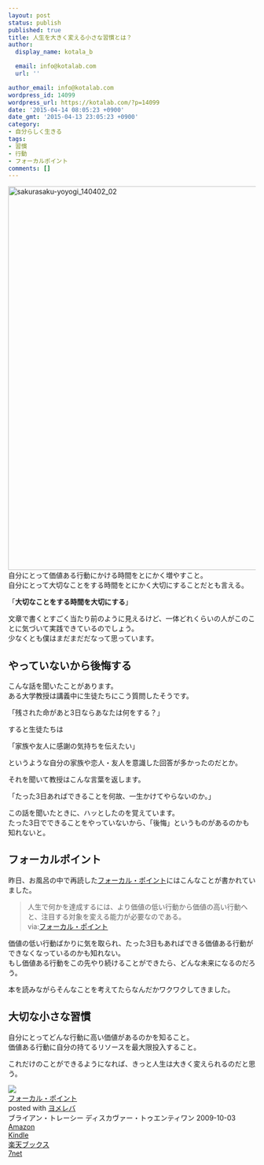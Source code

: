 ```yaml
---
layout: post
status: publish
published: true
title: 人生を大きく変える小さな習慣とは？
author:
  display_name: kotala_b

  email: info@kotalab.com
  url: ''

author_email: info@kotalab.com
wordpress_id: 14099
wordpress_url: https://kotalab.com/?p=14099
date: '2015-04-14 08:05:23 +0900'
date_gmt: '2015-04-13 23:05:23 +0900'
category:
- 自分らしく生きる
tags:
- 習慣
- 行動
- フォーカルポイント
comments: []
---
```

<p><img src="https://kotalab.com/wp-content/uploads/sakurasaku-yoyogi_140402_02.jpg" alt="sakurasaku-yoyogi_140402_02" width="780"  class="aligncenter wp-image-11324" /><br />
自分にとって価値ある行動にかける時間をとにかく増やすこと。<br />
自分にとって大切なことをする時間をとにかく大切にすることだとも言える。</p>
<p>「<strong>大切なことをする時間を大切にする</strong>」</p>
<p>文章で書くとすごく当たり前のように見えるけど、一体どれくらいの人がこのことに気づいて実践できているのでしょう。<br />
少なくとも僕はまだまだだなって思っています。<br />
</p>
<!--more-->
<h2>やっていないから後悔する</h2>
<p>こんな話を聞いたことがあります。<br />
ある大学教授は講義中に生徒たちにこう質問したそうです。</p>
<p>「残された命があと3日ならあなたは何をする？」</p>
<p>すると生徒たちは</p>
<p>「家族や友人に感謝の気持ちを伝えたい」</p>
<p>というような自分の家族や恋人・友人を意識した回答が多かったのだとか。</p>
<p>それを聞いて教授はこんな言葉を返します。</p>
<p><span class="b">「たった3日あればできることを何故、一生かけてやらないのか。」</span></p>
<p>この話を聞いたときに、ハッとしたのを覚えています。<br />
たった3日でできることをやっていないから、「後悔」というものがあるのかも知れないと。</p>
<h2>フォーカルポイント</h2>
<p>昨日、お風呂の中で再読した<a href="https://www.amazon.co.jp/exec/obidos/asin/4887597460/same-22/" rel="nofollow" target="_blank">フォーカル・ポイント</a>にはこんなことが書かれていました。</p>
<blockquote><p>人生で何かを達成するには、より価値の低い行動から価値の高い行動へと、注目する対象を変える能力が必要なのである。<br />
via:<a href="https://www.amazon.co.jp/exec/obidos/asin/4887597460/same-22/" rel="nofollow" target="_blank">フォーカル・ポイント</a></p></blockquote>
<p>価値の低い行動ばかりに気を取られ、たった3日もあればできる価値ある行動ができなくなっているのかも知れない。<br />
もし価値ある行動をこの先やり続けることができたら、どんな未来になるのだろう。</p>
<p>本を読みながらそんなことを考えてたらなんだかワクワクしてきました。</p>
<h2>大切な小さな習慣</h2>
<p>自分にとってどんな行動に高い価値があるのかを知ること。<br />
価値ある行動に自分の持てるリソースを最大限投入すること。</p>
<p>これだけのことができるようになれば、きっと人生は大きく変えられるのだと思う。</p>
<div class="booklink-box">
<div class="booklink-image"><a href="https://www.amazon.co.jp/exec/obidos/asin/4887597460/same-22/" rel="nofollow" target="_blank"><img src="https://images-fe.ssl-images-amazon.com/images/I/418J55UaMQL._SL160_.jpg" style="border: none;" /></a></div>
<div class="booklink-info">
<div class="booklink-name"><a href="https://www.amazon.co.jp/exec/obidos/asin/4887597460/same-22/" rel="nofollow" target="_blank">フォーカル・ポイント</a>
<div class="booklink-powered-date">posted with <a href="https://yomereba.com" rel="nofollow" target="_blank">ヨメレバ</a></div>
</div>
<div class="booklink-detail">ブライアン・トレーシー ディスカヴァー・トゥエンティワン 2009-10-03    </div>
<div class="booklink-link2">
<div class="shoplinkamazon"><a href="https://www.amazon.co.jp/exec/obidos/asin/4887597460/same-22/" rel="nofollow" target="_blank">Amazon</a></div>
<div class="shoplinkkindle"><a href="https://www.amazon.co.jp/gp/search?keywords=%83t%83H%81%5B%83J%83%8B%81E%83%7C%83C%83%93%83g&__mk_ja_JP=%83J%83%5E%83J%83i&url=node%3D2275256051&tag=same-22" rel="nofollow" target="_blank">Kindle</a></div>
<div class="shoplinkrakuten"><a href="http://c.af.moshimo.com/af/c/click?a_id=374939&p_id=56&pc_id=56&pl_id=637&s_v=b5Rz2P0601xu&url=http%3A%2F%2Fbooks.rakuten.co.jp%2Frb%2F6198900%2F" rel="nofollow" target="_blank">楽天ブックス</a><img src="http://i.af.moshimo.com/af/i/impression?a_id=374939&p_id=56&pc_id=56&pl_id=637" width="1" height="1" style="border:none;"></div>
<div class="shoplinkseven"><a href="https://ck.jp.ap.valuecommerce.com/servlet/referral?sid=2967684&pid=881104827&vc_url=http%3A%2F%2Fwww.7netshopping.jp%2Fbooks%2Fsearch_result%2F%3Fctgy%3Dbooks%26code%3D4887597460" target="_blank">7net</a><img src="http://atq.ad.valuecommerce.com/servlet/atq/gifbanner?sid=2967684&pid=881104827" height="1" width="1" border="0"></div>
</p></div>
</div>
<div class="booklink-footer"></div>
</div>
